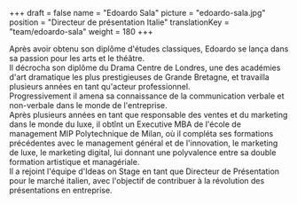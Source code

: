 +++
draft			= false
name			= "Edoardo Sala"
picture			= "edoardo-sala.jpg"
position	 	= "Directeur de présentation Italie"
translationKey	= "team/edoardo-sala"
weight			= 180
+++

Après avoir obtenu son diplôme d'études classiques, Edoardo se lança dans sa passion pour les arts et le théâtre.<br>Il décrocha son diplôme du Drama Centre de Londres, une des académies d'art dramatique les plus prestigieuses de Grande Bretagne, et travailla plusieurs années en tant qu'acteur professionnel.<br>Progressivement il amena sa connaissance de la communication verbale et non-verbale dans le monde de l'entreprise.<br>Après plusieurs années en tant que responsable des ventes et du marketing dans le monde du luxe, il obtînt un Executive MBA de l'école de management MIP Polytechnique de Milan, où il compléta ses formations précédentes avec le management général et de l'innovation, le marketing de luxe, le marketing digital, lui donnant une polyvalence entre sa double formation artistique et managériale.<br>Il a rejoint l'équipe d'Ideas on Stage en tant que Directeur de Présentation pour le marché italien, avec l'objectif de contribuer à la révolution des présentations en entreprise.